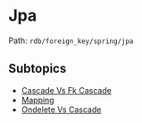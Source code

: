 # Jpa

Path: `rdb/foreign_key/spring/jpa`

## Subtopics
- [Cascade Vs Fk Cascade](./cascade_vs_fk_cascade/README.md)
- [Mapping](./mapping/README.md)
- [Ondelete Vs Cascade](./ondelete_vs_cascade/README.md)
